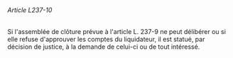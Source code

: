 ###### Article L237-10

Si l'assemblée de clôture prévue à l'article L. 237-9 ne peut délibérer ou si elle refuse d'approuver les comptes du liquidateur, il est statué, par décision de justice, à la demande de celui-ci ou de tout intéressé.

